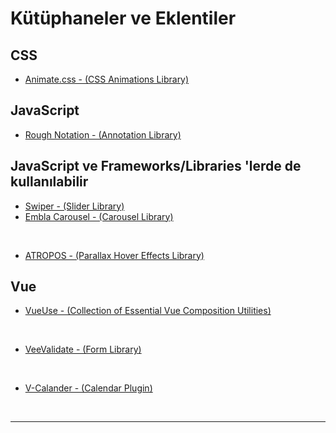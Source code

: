 # Kütüphaneler ve Eklentiler

## CSS

- [Animate.css - (CSS Animations Library)](https://animate.style/)

## JavaScript

- [Rough Notation - (Annotation Library)](https://roughnotation.com/)

## JavaScript ve Frameworks/Libraries 'lerde de kullanılabilir

- [Swiper - (Slider Library)](https://swiperjs.com/)
- [Embla Carousel - (Carousel Library)](https://www.embla-carousel.com/)

<br>

- [ATROPOS - (Parallax Hover Effects Library)](https://atroposjs.com/)

## Vue

- [VueUse - (Collection of Essential Vue Composition Utilities)](https://vueuse.org/)

<br>

- [VeeValidate - (Form Library)](https://vee-validate.logaretm.com/v4/)

<br>

- [V-Calander - (Calendar Plugin)](https://vcalendar.io/)

<br>

---
